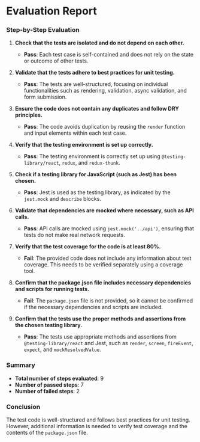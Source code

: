 # Evaluation Report

### Step-by-Step Evaluation

1. **Check that the tests are isolated and do not depend on each other.**
   - **Pass**: Each test case is self-contained and does not rely on the state or outcome of other tests.

2. **Validate that the tests adhere to best practices for unit testing.**
   - **Pass**: The tests are well-structured, focusing on individual functionalities such as rendering, validation, async validation, and form submission.

3. **Ensure the code does not contain any duplicates and follow DRY principles.**
   - **Pass**: The code avoids duplication by reusing the `render` function and input elements within each test case.

4. **Verify that the testing environment is set up correctly.**
   - **Pass**: The testing environment is correctly set up using `@testing-library/react`, `redux`, and `redux-thunk`.

5. **Check if a testing library for JavaScript (such as Jest) has been chosen.**
   - **Pass**: Jest is used as the testing library, as indicated by the `jest.mock` and `describe` blocks.

6. **Validate that dependencies are mocked where necessary, such as API calls.**
   - **Pass**: API calls are mocked using `jest.mock('../api')`, ensuring that tests do not make real network requests.

7. **Verify that the test coverage for the code is at least 80%.**
   - **Fail**: The provided code does not include any information about test coverage. This needs to be verified separately using a coverage tool.

8. **Confirm that the package.json file includes necessary dependencies and scripts for running tests.**
   - **Fail**: The `package.json` file is not provided, so it cannot be confirmed if the necessary dependencies and scripts are included.

9. **Confirm that the tests use the proper methods and assertions from the chosen testing library.**
   - **Pass**: The tests use appropriate methods and assertions from `@testing-library/react` and Jest, such as `render`, `screen`, `fireEvent`, `expect`, and `mockResolvedValue`.

### Summary

- **Total number of steps evaluated**: 9
- **Number of passed steps**: 7
- **Number of failed steps**: 2

### Conclusion

The test code is well-structured and follows best practices for unit testing. However, additional information is needed to verify test coverage and the contents of the `package.json` file.